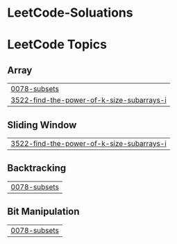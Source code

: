 # LeetCode-Soluations
<!---LeetCode Topics Start-->
# LeetCode Topics
## Array
|  |
| ------- |
| [0078-subsets](https://github.com/Subrata3841/LeetCode-Soluations/tree/master/0078-subsets) |
| [3522-find-the-power-of-k-size-subarrays-i](https://github.com/Subrata3841/LeetCode-Soluations/tree/master/3522-find-the-power-of-k-size-subarrays-i) |
## Sliding Window
|  |
| ------- |
| [3522-find-the-power-of-k-size-subarrays-i](https://github.com/Subrata3841/LeetCode-Soluations/tree/master/3522-find-the-power-of-k-size-subarrays-i) |
## Backtracking
|  |
| ------- |
| [0078-subsets](https://github.com/Subrata3841/LeetCode-Soluations/tree/master/0078-subsets) |
## Bit Manipulation
|  |
| ------- |
| [0078-subsets](https://github.com/Subrata3841/LeetCode-Soluations/tree/master/0078-subsets) |
<!---LeetCode Topics End-->